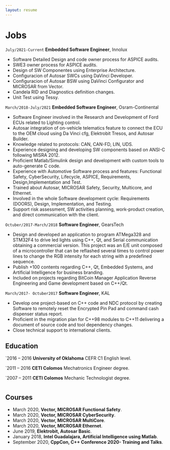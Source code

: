 ```yaml
---
layout: resume
---
```

# Jobs

`July/2021-Current`
__Embedded Software Engineer__, Innolux
- Software Detailed Design and code owner process for ASPICE audits.
- SWE3 owner process for ASPICE audits.
- Design of SW Componentes using Enterprise Architecture.
- Configuracion of Autosar SWCs using DaVinci Developer.
- Configuracion of Autosar BSW using DaVinci Configurator and MICROSAR from Vector.
- Candela RID and Diagnostics definition changes.
- Unit Test using Tessy.

`March/2018-July/2021`
__Embedded Software Engineer__, Osram-Continental

- Software Engineer involved in the Research and Development of Ford ECUs related to Lighting control.
- Autosar integration of on-vehicle telematics feature to connect the ECU to the OEM cloud using Da Vinci cfg, Elektrobit Tresos, and Autosar Builder.
- Knowledge related to protocols: CAN, CAN-FD, LIN, UDS.
- Experience designing and developing SW components based on ANSI-C following MISRA 2012.
- Proficient Matlab/Simulink design and development with custom tools to auto-generate C code.
- Experience with Automotive Software process and features: Functional Safety, CyberSecurity, Lifecycle, ASPICE, Requirements, Design,Implementation and Test.
- Trained about Autosar, MICROSAR Safety, Security, Multicore, and Ethernet.
- Involved in the whole Software development cycle: Requirements (DOORS), Design, Implementation, and Testing.
- Support risk assessment, SW activities planning, work-product creation, and direct communication with the client.

`Octuber/2017-March/2018`
__Software Engineer__, GearsTech

- Design and developed an application to program ATMega328 and STM32F4 to drive led lights using C++, Qt, and Serial communication obtaining a commercial version. This project was an E/E unit composed of a microcontroller that can be reflashed several times to control power lines to change the RGB intensity for each string with a predefined sequence.
- Publish +100 contents regarding C++, Qt, Embedded Systems, and Artificial Intelligence for business branding.
- Included on projects regarding BitCoin Manager Application Reverse Engineering and Game development based on C++/Qt.

`March/2017- Octuber2017`
__Software Engineer__, KAL

- Develop one project-based on C++ code and NDC protocol by creating Software to remotely reset the Encrypted Pin Pad and command cash dispenser status report.
- Proficient in the migration plan for C++98 modules to C++11 delivering a document of source code and tool dependency changes.
-  Close technical support to international clients.


## Education

`2016 – 2016
__University of Oklahoma__
CEFR C1 English level.

`2011 – 2016
__CETI Colomos__
Mechatronics Engineer degree.

`2007 – 2011
__CETI Colomos__
Mechanic Technologist degree.

#
## Courses
- March 2020, **Vector, MICROSAR Functional Safety**.
- March 2020, **Vector, MICROSAR CyberSecurity**.
- March 2020, **Vector, MICROSAR MultiCore**.
- March 2020, **Vector, MICROSAR Ethernet**.
- June 2019, **Elektrobit, Autosar Basic**.
- January 2018, **Intel Guadalajara, Artificial Intelligence using Matlab**.
- September 2020, **CppCon, C++ Conference 2020- Training and Talks**.

<!-- ### Footer

Last updated: May 2020 -->

